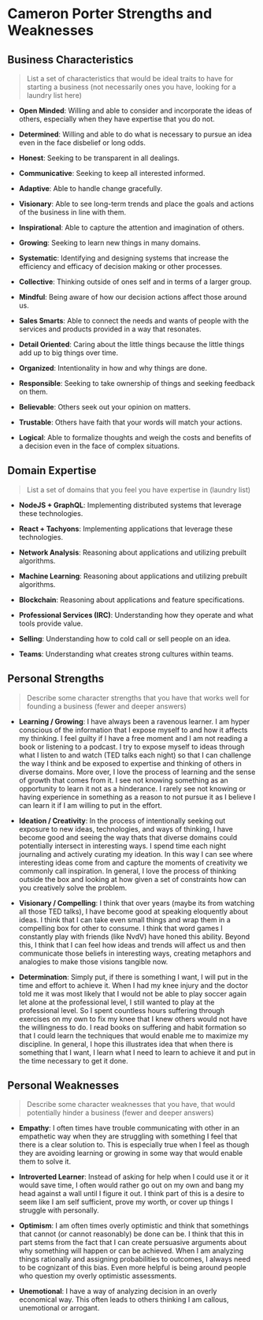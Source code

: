 # Cameron Porter Strengths and Weaknesses

## Business Characteristics

> List a set of characteristics that would be ideal traits to have for starting a business (not necessarily ones you have, looking for a laundry list here)

* **Open Minded**: Willing and able to consider and incorporate the ideas of others, especially when they have expertise that you do not.

* **Determined**: Willing and able to do what is necessary to pursue an idea even in the face disbelief or long odds.

* **Honest**: Seeking to be transparent in all dealings.

* **Communicative**: Seeking to keep all interested informed.

* **Adaptive**: Able to handle change gracefully.

* **Visionary**: Able to see long-term trends and place the goals and actions of the business in line with them.

* **Inspirational**: Able to capture the attention and imagination of others.

* **Growing**: Seeking to learn new things in many domains.

* **Systematic**: Identifying and designing systems that increase the efficiency and efficacy of decision making or other processes.

* **Collective**: Thinking outside of ones self and in terms of a larger group.

* **Mindful**: Being aware of how our decision actions affect those around us.

* **Sales Smarts**: Able to connect the needs and wants of people with the services and products provided in a way that resonates.

* **Detail Oriented**: Caring about the little things because the little things add up to big things over time.

* **Organized**: Intentionality in how and why things are done.

* **Responsible**: Seeking to take ownership of things and seeking feedback on them.

* **Believable**: Others seek out your opinion on matters.

* **Trustable**: Others have faith that your words will match your actions.

* **Logical**: Able to formalize thoughts and weigh the costs and benefits of a decision even in the face of complex situations.

## Domain Expertise

> List a set of domains that you feel you have expertise in (laundry list)

* **NodeJS + GraphQL**: Implementing distributed systems that leverage these technologies.

* **React + Tachyons**: Implementing applications that leverage these technologies.

* **Network Analysis**: Reasoning about applications and utilizing prebuilt algorithms.

* **Machine Learning**: Reasoning about applications and utilizing prebuilt algorithms.

* **Blockchain**: Reasoning about applications and feature specifications.

* **Professional Services (IRC)**: Understanding how they operate and what tools provide value.

* **Selling**: Understanding how to cold call or sell people on an idea.

* **Teams**: Understanding what creates strong cultures within teams.

## Personal Strengths

> Describe some character strengths that you have that works well for founding a business (fewer and deeper answers)

* **Learning / Growing**: I have always been a ravenous learner. I am hyper conscious of the information that I expose myself to and how it affects my thinking. I feel guilty if I have a free moment and I am not reading a book or listening to a podcast. I try to expose myself to ideas through what I listen to and watch (TED talks each night) so that I can challenge the way I think and be exposed to expertise and thinking of others in diverse domains. More over, I love the process of learning and the sense of growth that comes from it. I see not knowing something as an opportunity to learn it not as a hinderance. I rarely see not knowing or having experience in something as a reason to not pursue it as I believe I can learn it if I am willing to put in the effort.

* **Ideation / Creativity**: In the process of intentionally seeking out exposure to new ideas, technologies, and ways of thinking, I have become good and seeing the way thats that diverse domains could potentially intersect in interesting ways. I spend time each night journaling and actively curating my ideation. In this way I can see where interesting ideas come from and capture the moments of creativity we commonly call inspiration. In general, I love the process of thinking outside the box and looking at how given a set of constraints how can you creatively solve the problem.

* **Visionary / Compelling**: I think that over years (maybe its from watching all those TED talks), I have become good at speaking eloquently about ideas. I think that I can take even small things and wrap them in a compelling box for other to consume. I think that word games I constantly play with friends (like NvdV) have honed this ability. Beyond this, I think that I can feel how ideas and trends will affect us and then communicate those beliefs in interesting ways, creating metaphors and analogies to make those visions tangible now.

* **Determination**: Simply put, if there is something I want, I will put in the time and effort to achieve it. When I had my knee injury and the doctor told me it was most likely that I would not be able to play soccer again let alone at the professional level, I still wanted to play at the professional level. So I spent countless hours suffering through exercises on my own to fix my knee that I knew others would not have the willingness to do. I read books on suffering and habit formation so that I could learn the techniques that would enable me to maximize my discipline. In general, I hope this illustrates idea that when there is something that I want, I learn what I need to learn to achieve it and put in the time necessary to get it done.

## Personal Weaknesses

> Describe some character weaknesses that you have, that would potentially hinder a business (fewer and deeper answers)

* **Empathy**: I often times have trouble communicating with other in an empathetic way when they are struggling with something I feel that there is a clear solution to. This is especially true when I feel as though they are avoiding learning or growing in some way that would enable them to solve it.

* **Introverted Learner**: Instead of asking for help when I could use it or it would save time, I often would rather go out on my own and bang my head against a wall until I figure it out. I think part of this is a desire to seem like I am self sufficient, prove my worth, or cover up things I struggle with personally.

* **Optimism**: I am often times overly optimistic and think that somethings that cannot (or cannot reasonably) be done can be. I think that this in part stems from the fact that I can create persuasive arguments about why something will happen or can be achieved. When I am analyzing things rationally and assigning probabilities to outcomes, I always need to be cognizant of this bias. Even more helpful is being around people who question my overly optimistic assessments.

* **Unemotional**: I have a way of analyzing decision in an overly economical way. This often leads to others thinking I am callous, unemotional or arrogant.